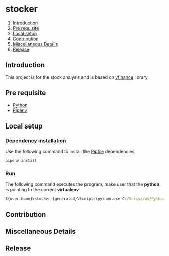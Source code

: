 # stocker

1. [Introduction](#introduction)
2. [Pre requisite](#pre-requisite)
3. [Local setup](#local-setup)
4. [Contribution](#contribution)
5. [Miscellaneous Details](#miscellaneous-details)
6. [Release](#release)

## Introduction

This project is for the stock analysis and is based on [yfinance](https://pypi.org/project/yfinance/) library

## Pre requisite

- [Python](https://www.python.org/downloads/windows/)
- [Pipenv](https://pypi.org/project/pipenv/)

## Local setup

### Dependency installation  

Use the following command to install the [Pipfile](Pipfile) dependencies,

```cmd
pipenv install
```

### Run

The following command executes the program, make user that the <b>python</b> is pointing to the correct <b>virtualenv</b>

```cmd
${user.home}\stocker-{generated}\Scripts\python.exe C:/Suriya/ws/Python/ocr/main.py
```

## Contribution

## Miscellaneous Details

## Release


